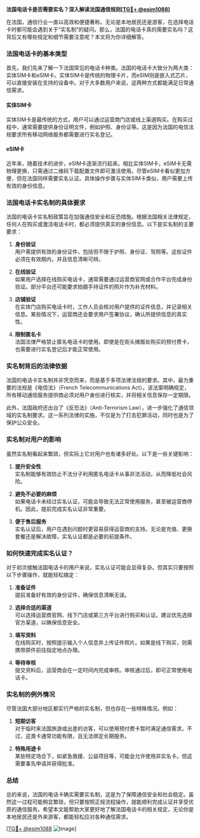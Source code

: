 **法国电话卡是否需要实名？深入解读法国通信规则[[TG💪+ @esim1088](https://t.me/s/esim1088)]**

在法国，通信行业一直以高效和便捷著称。无论是本地居民还是游客，在选择电话卡时都可能会遇到关于“实名制”的疑问。那么，法国的电话卡真的需要实名吗？这背后又有哪些规定和细节需要注意呢？本文将为你详细解答。

### 法国电话卡的基本类型

首先，我们先来了解一下法国常见的电话卡种类。法国的电话卡大致分为两大类：实体SIM卡和eSIM卡。实体SIM卡是传统的物理卡片，而eSIM则是嵌入式芯片，可以直接安装在支持的设备中。对于大多数用户来说，这两种方式都能满足日常通信需求。

#### 实体SIM卡

实体SIM卡是最传统的方式，用户可以通过运营商门店或线上渠道购买。在购买过程中，通常需要提供身份证明文件，例如护照、身份证等。这是因为法国的电信法规要求所有移动网络服务都需要进行实名登记。

#### eSIM卡

近年来，随着技术的进步，eSIM卡逐渐流行起来。相比实体SIM卡，eSIM卡无需物理更换，只需通过二维码下载配置文件即可激活使用。尽管eSIM卡看似更加方便，但在法国同样需要实名认证。具体操作步骤与实体SIM卡类似，用户需要上传有效的身份信息。

### 法国电话卡实名制的具体要求

法国的电话卡实名制政策旨在加强通信安全和反恐措施。根据法国相关法律规定，任何人在购买或激活电话卡时，都必须提供真实的身份信息。以下是实名制的主要要求：

1. **身份验证**  
   用户需提供有效的身份证件，包括但不限于护照、身份证、驾照等。这些证件必须在有效期内，并且信息清晰可辨。

2. **在线验证**  
   如果用户选择在线购买电话卡，通常需要通过运营商官网或合作平台完成身份验证。部分平台还可能要求拍摄手持证件的照片作为补充材料。

3. **店铺验证**  
   在实体门店购买电话卡时，工作人员会核对用户提供的证件信息，并记录相关信息。某些情况下，运营商还会要求用户签署协议，确认所提供信息的真实性。

4. **限制匿名卡**  
   法国法律严格禁止匿名电话卡的使用。即使是在街头摊贩处购买的预付费卡，也需要进行实名登记后才能正常使用。

### 实名制背后的法律依据

法国的电话卡实名制并非凭空而来，而是基于多项法律法规的要求。其中，最为重要的法规是《电信法》（French Telecommunications Act）。该法案明确规定，所有移动通信服务提供商必须对用户身份进行核实，并将相关信息保存一定期限。

此外，法国政府还出台了《反恐法》（Anti-Terrorism Law），进一步强化了通信领域的实名制要求。这一系列法律的实施，不仅是为了打击犯罪活动，同时也是为了保护公众安全。

### 实名制对用户的影响

虽然实名制看起来繁琐，但实际上它对用户也有诸多好处。以下是一些关键影响：

1. **提升安全性**  
   实名制能够有效防止不法分子利用匿名电话卡从事非法活动，从而降低社会风险。

2. **避免不必要的麻烦**  
   如果电话卡未经过实名认证，可能会导致无法正常使用服务，甚至被运营商停机。因此，提前完成实名认证非常重要。

3. **便于售后服务**  
   实名认证后，用户在遇到问题时更容易获得运营商的支持。无论是充值、更换套餐还是解决故障，实名认证都是必要的前提条件。

### 如何快速完成实名认证？

对于初次接触法国电话卡的用户来说，实名认证可能会显得复杂。但其实只要按照以下步骤操作，就能轻松搞定：

1. **准备证件**  
   提前准备好有效的身份证件，确保信息清晰无误。

2. **选择合适的渠道**  
   可以选择运营商官网、线下门店或第三方平台进行购买和认证。建议优先选择官方渠道，以确保信息安全。

3. **填写资料**  
   在线购买时，按照提示输入个人信息并上传证件照片。如果是线下购买，则需携带原件前往指定地点办理。

4. **等待审核**  
   提交资料后，运营商会在一定时间内完成审核。审核通过后，即可正常使用电话卡。

### 实名制的例外情况

尽管法国大部分地区都实行严格的实名制，但也存在一些特殊情况。例如：

1. **短期访客**  
   对于临时来法国旅游或出差的访客，可以使用预付费卡暂时满足通信需求。不过，这类卡通常功能有限，且无法绑定长期服务。

2. **特殊用途卡**  
   某些特定场合下，如紧急救援、公益项目等，可能会允许使用非实名卡。但这需要事先申请并获得批准。

### 总结

总的来说，法国的电话卡确实需要实名制，这是为了保障通信安全和社会稳定。虽然这一过程可能稍显繁琐，但只要按照正规流程操作，就能顺利完成认证并享受优质的通信服务。希望本文能帮助大家更好地了解法国电话卡的相关规定，无论你是本地居民还是外来游客，都能轻松应对各种通信需求。

[[TG💪+ @esim1088](https://t.me/s/esim1088) ![Image](https://i.postimg.cc/4NQfJmqS/Snipaste-2025-05-13-00-14-12.png)]